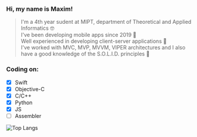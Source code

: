 ### Hi, my name is Maxim!

> I'm a 4th year sudent at MIPT, department of Theoretical and Applied Informatics 🤓\
I've been developing mobile apps since 2019 📲\
Well experienced in developing client-server applications 📡\
I've worked with MVC, MVP, MVVM, VIPER architectures and I also have a good knowledge of the S.O.L.I.D. principles 🤔

### Coding on:
- [x] Swift
- [x] Objective-C
- [x] C/C++
- [x] Python
- [x] JS
- [ ] Assembler

![Top Langs](https://github-readme-stats.vercel.app/api/top-langs/?username=mxm0312)

